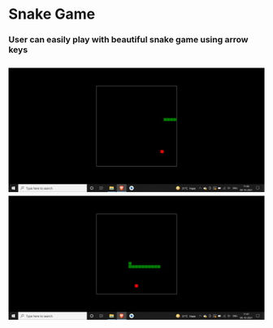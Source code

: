 <h1>Snake Game</h1>

<h3>User can easily play with beautiful snake game using arrow keys<h3>
  
  <img src="ss.png"></img>
  <img src="ss1.png"></img>
